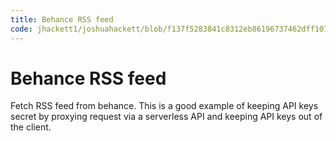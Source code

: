 ```yaml
---
title: Behance RSS feed
code: jhackett1/joshuahackett/blob/f137f5283841c8312eb86196737462dff107cc26/src/functions/get-projects.js
---
```


# Behance RSS feed

Fetch RSS feed from behance. This is a good example of keeping API keys secret by proxying request via a serverless API and keeping API keys out of the client.
